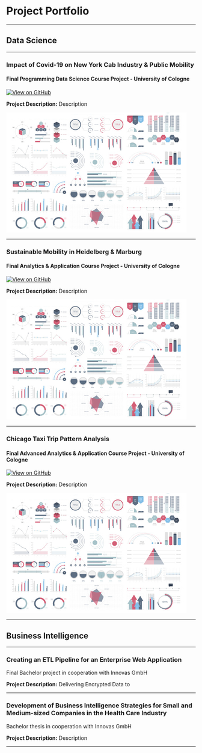 # Project Portfolio

---

## Data Science
---

### Impact of Covid-19 on New York Cab Industry & Public Mobility

#### Final Programming Data Science Course Project - University of Cologne

[![View on GitHub](https://img.shields.io/badge/GitHub-View_on_GitHub-blue?logo=GitHub)](https://github.com/SepehrRad/pds21)

**Project Description:** Description

<img src="images/dummy_thumbnail.jpg?raw=true"/>

---
### Sustainable Mobility in Heidelberg & Marburg

#### Final Analytics & Application Course Project - University of Cologne

[![View on GitHub](https://img.shields.io/badge/GitHub-View_on_GitHub-blue?logo=GitHub)](/https://github.com/SepehrRad/analyticsAndapps)

**Project Description:** Description

<img src="images/dummy_thumbnail.jpg?raw=true"/>

---

### Chicago Taxi Trip Pattern Analysis

#### Final Advanced Analytics & Application Course Project - University of Cologne

[![View on GitHub](https://img.shields.io/badge/GitHub-View_on_GitHub-blue?logo=GitHub)](https://github.com/SepehrRad/aaa21)

**Project Description:** Description

<img src="images/dummy_thumbnail.jpg?raw=true"/>

---

## Business Intelligence

---

### Creating an ETL Pipeline for an Enterprise Web Application

Final Bachelor project in cooperation with Innovas GmbH

**Project Description:** Delivering Encrypted Data to

---

### Development of Business Intelligence Strategies for Small and Medium-sized Companies in the Health Care Industry

Bachelor thesis in cooperation with Innovas GmbH

**Project Description:** Description

---




